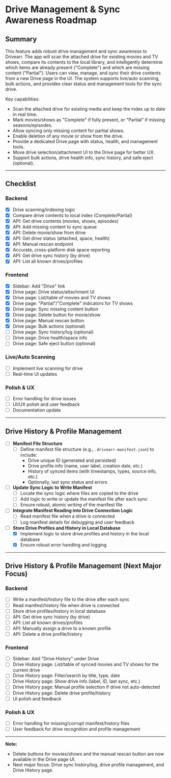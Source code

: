 # Drive Management & Sync Awareness Roadmap

## Summary
This feature adds robust drive management and sync awareness to Drivearr. The app will scan the attached drive for existing movies and TV shows, compare its contents to the local library, and intelligently determine which items are already present ("Complete") and which are missing content ("Partial"). Users can view, manage, and sync their drive contents from a new Drive page in the UI. The system supports live/auto scanning, bulk actions, and provides clear status and management tools for the sync drive.

Key capabilities:
- Scan the attached drive for existing media and keep the index up to date in real time.
- Mark movies/shows as "Complete" if fully present, or "Partial" if missing seasons/episodes.
- Allow syncing only missing content for partial shows.
- Enable deletion of any movie or show from the drive.
- Provide a dedicated Drive page with status, health, and management tools.
- Move drive selection/attachment UI to the Drive page for better UX.
- Support bulk actions, drive health info, sync history, and safe eject (optional).

---

## Checklist

### Backend
- [x] Drive scanning/indexing logic
- [x] Compare drive contents to local index (Complete/Partial)
- [x] API: Get drive contents (movies, shows, episodes)
- [x] API: Add missing content to sync queue
- [x] API: Delete movie/show from drive
- [x] API: Get drive status (attached, space, health)
- [x] API: Manual rescan endpoint
- [x] Accurate, cross-platform disk space reporting
- [x] API: Get drive sync history (by drive)
- [x] API: List all known drives/profiles

### Frontend
- [x] Sidebar: Add "Drive" link
- [x] Drive page: Drive status/attachment UI
- [x] Drive page: List/table of movies and TV shows
- [x] Drive page: "Partial"/"Complete" indicators for TV shows
- [x] Drive page: Sync missing content button
- [x] Drive page: Delete button for movie/show
- [x] Drive page: Manual rescan button
- [x] Drive page: Bulk actions (optional)
- [ ] Drive page: Sync history/log (optional)
- [ ] Drive page: Drive health/space info
- [ ] Drive page: Safe eject button (optional)

### Live/Auto Scanning
- [ ] Implement live scanning for drive
- [ ] Real-time UI updates

### Polish & UX
- [ ] Error handling for drive issues
- [ ] UI/UX polish and user feedback
- [ ] Documentation update

---

## Drive History & Profile Management
- [ ] **Manifest File Structure**
  - [ ] Define manifest file structure (e.g., `.drivearr-manifest.json`) to include:
    - Drive unique ID (generated and persisted)
    - Drive profile info (name, user label, creation date, etc.)
    - History of synced items (with timestamps, types, source info, etc.)
    - Optionally, last sync status and errors
- [ ] **Update Sync Logic to Write Manifest**
  - [ ] Locate the sync logic where files are copied to the drive
  - [ ] Add logic to write or update the manifest file after each sync
  - [ ] Ensure robust, atomic writing of the manifest file
- [ ] **Integrate Manifest Reading into Drive Connection Logic**
  - [ ] Read manifest file when a drive is connected
  - [ ] Log manifest details for debugging and user feedback
- [ ] **Store Drive Profiles and History in Local Database**
  - [x] Implement logic to store drive profiles and history in the local database
  - [x] Ensure robust error handling and logging

---

## Drive History & Profile Management (Next Major Focus)

### Backend
- [ ] Write a manifest/history file to the drive after each sync
- [ ] Read manifest/history file when drive is connected
- [ ] Store drive profiles/history in local database
- [ ] API: Get drive sync history (by drive)
- [ ] API: List all known drives/profiles
- [ ] API: Manually assign a drive to a known profile
- [ ] API: Delete a drive profile/history

### Frontend
- [ ] Sidebar: Add "Drive History" under Drive
- [ ] Drive History page: List/table of synced movies and TV shows for the current drive
- [ ] Drive History page: Filter/search by title, type, date
- [ ] Drive History page: Show drive info (label, ID, last sync, etc.)
- [ ] Drive History page: Manual profile selection if drive not auto-detected
- [ ] Drive History page: Delete drive profile/history
- [ ] UI polish and feedback

### Polish & UX
- [ ] Error handling for missing/corrupt manifest/history files
- [ ] User feedback for drive recognition and profile management

---

**Note:**
- Delete buttons for movies/shows and the manual rescan button are now available in the Drive page UI.
- Next major focus: Drive sync history/log, drive profile management, and Drive History page. 